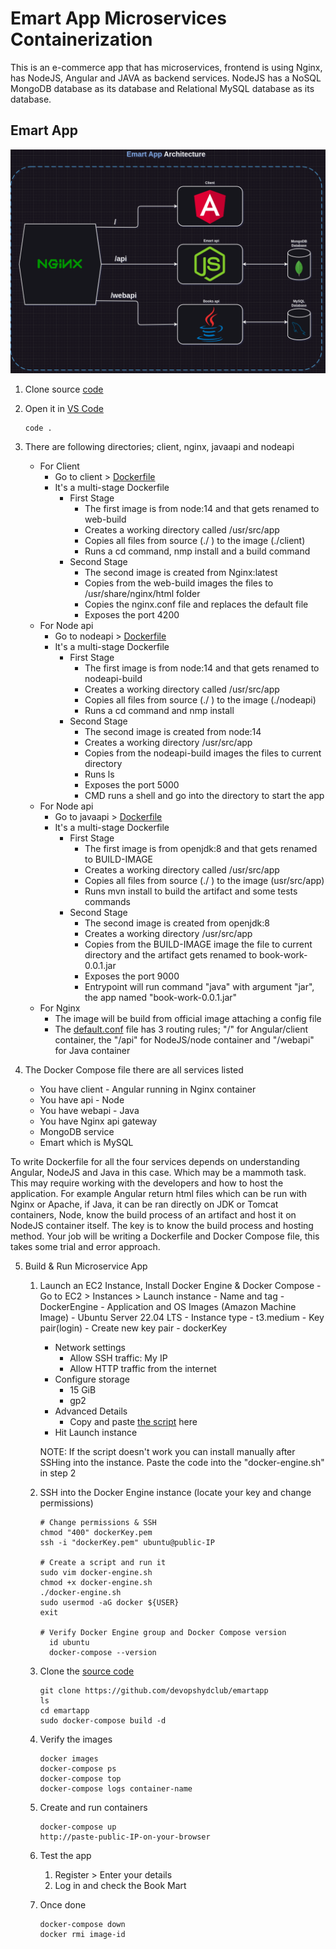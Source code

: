 # Emart App Microservices Containerization

This is an e-commerce app that has microservices, frontend is using Nginx, has NodeJS, Angular and JAVA as backend services. NodeJS has a NoSQL MongoDB database as its database and Relational MySQL database as its database.

## Emart App

![alt](/img/Emart-App.png)

1. Clone source [code](https://github.com/devopshydclub/emartapp)
2. Open it in [VS Code](https://code.visualstudio.com/)

       code .

3. There are following directories; client, nginx, javaapi and nodeapi
    
    - For Client
       - Go to client > [Dockerfile](./client/Dockerfile)
       - It's a multi-stage Dockerfile
         - First Stage
           - The first image is from node:14 and that gets renamed to web-build
           - Creates a working directory called /usr/src/app
           - Copies all files from source (./ ) to the image (./client)
           - Runs a cd command, nmp install and a build command
         - Second Stage 
           - The second image is created from Nginx:latest 
           - Copies from the web-build images the files to /usr/share/nginx/html folder
           - Copies the nginx.conf file and replaces the default file
           - Exposes the port 4200
   - For Node api
     - Go to nodeapi > [Dockerfile](./nodeapi/Dockerfile)
     - It's a multi-stage Dockerfile
         - First Stage
           - The first image is from node:14 and that gets renamed to nodeapi-build
           - Creates a working directory called /usr/src/app
           - Copies all files from source (./ ) to the image (./nodeapi)
           - Runs a cd command and nmp install
         - Second Stage 
           - The second image is created from node:14
           - Creates a working directory /usr/src/app 
           - Copies from the nodeapi-build images the files to current directory
           - Runs ls
           - Exposes the port 5000
           - CMD runs a shell and go into the directory to start the app
   - For Node api
     - Go to javaapi > [Dockerfile](./javaapi/Dockerfile)
     - It's a multi-stage Dockerfile
         - First Stage
           - The first image is from openjdk:8 and that gets renamed to BUILD-IMAGE
           - Creates a working directory called /usr/src/app
           - Copies all files from source (./ ) to the image (usr/src/app)
           - Runs mvn install to build the artifact and some tests commands
         - Second Stage 
           - The second image is created from openjdk:8
           - Creates a working directory /usr/src/app 
           - Copies from the BUILD-IMAGE image the file to current directory and the artifact gets renamed to book-work-0.0.1.jar
           - Exposes the port 9000
           - Entrypoint will run command "java" with argument "jar", the app named "book-work-0.0.1.jar"
   - For Nginx
     - The image will be build from official image attaching a config file
     - The [default.conf](/emartapp/nginx/default.conf) file has 3 routing rules; "/" for Angular/client container, the "/api" for NodeJS/node container and "/webapi" for Java container

4. The Docker Compose file there are all services listed
   - You have client - Angular running in Nginx container
   - You have api - Node
   - You have webapi - Java
   - You have Nginx api gateway
   - MongoDB service
   - Emart which is MySQL

To write Dockerfile for all the four services depends on understanding Angular, NodeJS and Java in this case. Which may be a mammoth task. This may require working with the developers and how to host the application. For example Angular return html files which can be run with Nginx or Apache, if Java, it can be ran directly on JDK or Tomcat containers, Node, know the build process of an artifact and host it on NodeJS container itself. The key is to know the build process and hosting method. Your job will be writing a Dockerfile and Docker Compose file, this takes some trial and error approach.

5. Build & Run Microservice App

   1. Launch an EC2 Instance, Install Docker Engine & Docker Compose
          - Go to EC2 > Instances > Launch instance
          - Name and tag 
            - DockerEngine
          - Application and OS Images (Amazon Machine Image)
            - Ubuntu Server 22.04 LTS
          - Instance type
            - t3.medium
          - Key pair(login)
            -  Create new key pair
               -  dockerKey
         - Network settings
           - Allow SSH traffic: My IP
           - Allow HTTP traffic from the internet
         - Configure storage
           - 15 GiB
           - gp2
         - Advanced Details
           - Copy and paste [the script](/emartapp/docker-engine.sh) here
         - Hit Launch instance
        
        NOTE: If the script doesn't work you can install manually after SSHing into the instance. Paste the code into the "docker-engine.sh" in step 2

   2. SSH into the Docker Engine instance (locate your key and change permissions)

          # Change permissions & SSH
          chmod "400" dockerKey.pem
          ssh -i "dockerKey.pem" ubuntu@public-IP

          # Create a script and run it
          sudo vim docker-engine.sh
          chmod +x docker-engine.sh
          ./docker-engine.sh
          sudo usermod -aG docker ${USER}
          exit
            
          # Verify Docker Engine group and Docker Compose version  
            id ubuntu
            docker-compose --version
   3. Clone the [source code](https://github.com/devopshydclub/emartapp)
   
          git clone https://github.com/devopshydclub/emartapp
          ls
          cd emartapp
          sudo docker-compose build -d 
   
   4. Verify the images

          docker images
          docker-compose ps 
          docker-compose top
          docker-compose logs container-name

   5. Create and run containers
          
          docker-compose up
          http://paste-public-IP-on-your-browser
   6. Test the app
      1. Register > Enter your details
      2. Log in and check the Book Mart
   7. Once done

          docker-compose down 
          docker rmi image-id


  